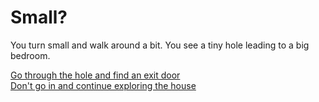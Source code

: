 # Small?
You turn small and walk around a bit. You see a tiny hole leading to a big bedroom.

[Go through the hole and find an exit door](leaving-house.md)  
[Don't go in and continue exploring the house](starvation.md)  